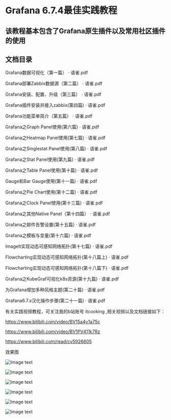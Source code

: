 # Grafana 6.7.4最佳实践教程

## 该教程基本包含了Grafana原生插件以及常用社区插件的使用

## 文档目录

Grafana数据可视化（第一篇） · 语雀.pdf

Grafana部署Zabbix数据源（第二篇） · 语雀.pdf

Grafana安装、配置、升级（第三篇） · 语雀.pdf

Grafana插件安装并接入zabbix(第四篇) · 语雀.pdf

Grafana功能菜单简介（第五篇） · 语雀.pdf

Grafana之Graph Panel使用(第六篇) · 语雀.pdf

Grafana之Heatmap Panel使用(第七篇) · 语雀.pdf

Grafana之Singlestat Panel使用(第八篇) · 语雀.pdf

Grafana之Stat Panel使用(第九篇) · 语雀.pdf

Grafana之Table Panel使用(第十篇) · 语雀.pdf

Gauge和Bar Gauge使用(第十一篇) · 语雀.pdf

Grafana之Pie Chart使用(第十二篇) · 语雀.pdf

Grafana之Clock Panel使用(第十三篇) · 语雀.pdf

Grafana之其他Native Panel（第十四篇） · 语雀.pdf

Grafana之邮件告警设置(第十五篇) · 语雀.pdf

Grafana之模板与变量(第十六篇) · 语雀.pdf

ImageIt实现动态可感知网络拓扑(第十七篇) · 语雀.pdf

Flowcharting实现动态可感知网络拓扑(第十八篇上) · 语雀.pdf

Flowcharting实现动态可感知网络拓扑(第十八篇下) · 语雀.pdf

Grafana之KubeGraf可视化k8s资源(第十九篇) · 语雀.pdf

为Grafana增加多种风格主题(第二十篇) · 语雀.pdf

Grafana6.7.x汉化操作步骤(第二十一篇) · 语雀.pdf



有关实践视频教程，可关注我的b站账号 itcooking ,相关视频以及文档链接如下：

https://www.bilibili.com/video/BV15a4y1a75c

https://www.bilibili.com/video/BV1PV411k7Rz

https://www.bilibili.com/read/cv5926605



效果图

![Image text](https://raw.githubusercontent.com/tghfly/grafana-manual/master/images/d01.png)

![Image text](https://raw.githubusercontent.com/tghfly/grafana-manual/master/images/d02.png)

![Image text](https://raw.githubusercontent.com/tghfly/grafana-manual/master/images/d03.png)

![Image text](https://raw.githubusercontent.com/tghfly/grafana-manual/master/images/d04.png)

![Image text](https://raw.githubusercontent.com/tghfly/grafana-manual/master/images/d05.png)

![Image text](https://raw.githubusercontent.com/tghfly/grafana-manual/master/images/d06.png)

